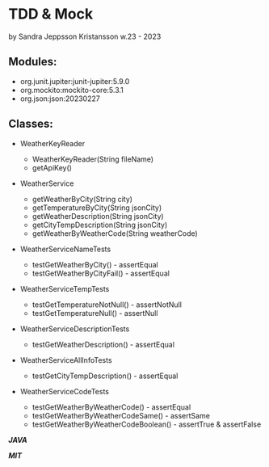 # TDD & Mock
by Sandra Jeppsson Kristansson w.23 - 2023

## Modules:
+ org.junit.jupiter:junit-jupiter:5.9.0
+ org.mockito:mockito-core:5.3.1
+ org.json:json:20230227

## Classes:
+ WeatherKeyReader 
    + WeatherKeyReader(String fileName)
    + getApiKey()
  

+ WeatherService
  + getWeatherByCity(String city)
  + getTemperatureByCity(String jsonCity)
  + getWeatherDescription(String jsonCity)
  + getCityTempDescription(String jsonCity)
  + getWeatherByWeatherCode(String weatherCode)


+ WeatherServiceNameTests
  + testGetWeatherByCity() - assertEqual
  + testGetWeatherByCityFail() - assertEqual


+ WeatherServiceTempTests
  + testGetTemperatureNotNull() - assertNotNull
  + testGetTemperatureNull() - assertNull


+ WeatherServiceDescriptionTests
  + testGetWeatherDescription() - assertEqual


+ WeatherServiceAllInfoTests
  + testGetCityTempDescription() - assertEqual


+ WeatherServiceCodeTests
  + testGetWeatherByWeatherCode() - assertEqual
  + testGetWeatherByWeatherCodeSame() - assertSame
  + testGetWeatherByWeatherCodeBoolean() - assertTrue & assertFalse


***JAVA***


***MIT***
